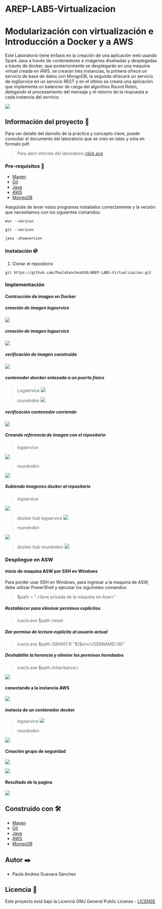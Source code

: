 # AREP-LAB5-Virtualizacion
# Modularización con virtualización e Introducción a Docker y a AWS

Este Laboratorio  tiene énfasis en la creación de una aplicación web usando Spark Java a través de contenedores e imágenes diseñadas y desplegadas a través de docker, que posteriormente se desplegarán en una máquina virtual creada en AWS. se crearán tres instancias, la primera ofrece un servicio de base de datos con MongoDB, la segunda ofrecerá un servicio de logService en un servicio REST y en el último se creará una aplicación que implementa un balanceo de carga del algoritmo Round Robin, delegando el procesamiento del mensaje y el retorno de la respuesta a cada instancia del servicio.

![](https://github.com/PaulaSanchez810/AREP-LAB5-Virtualizacion/blob/master/img/1.png)

## Información del proyecto 📁

Para ver detalle del darrollo de la práctica y concepto clave, puede consultar el documento del laboratorio que se creo en latex y esta en formato pdf:

> Para abrir informe del laboratorio [click acá](https://github.com/PaulaSanchez810/AREP-LAB5-Virtualizacion/blob/master/Taller-Docker.pdf)


### Pre-requisitos 📜

* [Maven](https://maven.apache.org/install.html) 
* [Git](https://gitforwindows.org/)
* [Java](https://www.java.com/es/download/)
* [AWS](https://aws.amazon.com/es/education/awseducate/)
* [MongoDB](https://www.mongodb.com/es)

Asegúrate de tener estos programas instalados correctamente y la versión que necesitamos con los siguientes comandos:

```
mvn --version
```
```
git --version 
```
```
java -showversion 
```
### Instalación 💿

1. Clonar el repositorio

```
git https://github.com/PaulaSanchez810/AREP-LAB5-Virtualizacion.git
```

### Implementación
#### Contrucción  de imagen en Docker
##### creación de imagen logservice

![](https://github.com/PaulaSanchez810/AREP-LAB5-Virtualizacion/blob/master/img/imagen-logservice.png)

##### creación de imagen logservice

![](https://github.com/PaulaSanchez810/AREP-LAB5-Virtualizacion/blob/master/img/imagen-roundrobi.png)

##### verificación de imagen construida

![](https://github.com/PaulaSanchez810/AREP-LAB5-Virtualizacion/blob/master/img/imagen-logservice-roundrobin.png)

##### contenedor dorcker enlazada a un puerto físico

> Logservice
![](https://github.com/PaulaSanchez810/AREP-LAB5-Virtualizacion/blob/master/img/contenedorlogservice.png)

> roundrobin
![](https://github.com/PaulaSanchez810/AREP-LAB5-Virtualizacion/blob/master/img/contenedor-roundrobin.png)

##### verificación contenedor corriendo

![](https://github.com/PaulaSanchez810/AREP-LAB5-Virtualizacion/blob/master/img/contenedorlogservice-Run.png)

##### Creando referencia de imagen con el repositorio 

> logservice

![](https://github.com/PaulaSanchez810/AREP-LAB5-Virtualizacion/blob/master/img/dockersubidologservice-repo.png)

> roundrobin

![](https://github.com/PaulaSanchez810/AREP-LAB5-Virtualizacion/blob/master/img/dockersubidoroundrobin-repo.png)

##### Subiendo imagenes docker al repositorio 

> logservice

![](https://github.com/PaulaSanchez810/AREP-LAB5-Virtualizacion/blob/master/img/dockersubidologservice-repo-push.png)

> docker hub logservice
![](https://github.com/PaulaSanchez810/AREP-LAB5-Virtualizacion/blob/master/img/dockersubidologservice-repo-2.png)

> roundrobin

![](https://github.com/PaulaSanchez810/AREP-LAB5-Virtualizacion/blob/master/img/dockersubidoroundrobin-repo-push.png)

> docker hub roundrobin 
![](https://github.com/PaulaSanchez810/AREP-LAB5-Virtualizacion/blob/master/img/dockersubidoroundrobin-repo-2.png)

### Despliegue en ASW

#### inicio de maquina ASW por SSH en Windows
Para porder usar SSH en Windows, para ingresar a la maquina de ASW, debe utilizar PowerShell y ejecutar los siguinetes comandos:
> $path = ".\<llave privada de la maquina en Asw>"
##### Restablecer para eliminar permisos explícitos
> icacls.exe $path /reset
##### Dar permiso de lectura explícito al usuario actual
> icacls.exe $path /GRANT:R "$($env:USERNAME):(R)"
##### Deshabilite la herencia y elimine los permisos heredados
> icacls.exe $path /inheritance:r

![](https://github.com/PaulaSanchez810/AREP-LAB5-Virtualizacion/blob/master/img/SSH-powershell.png)

#### conectando a la instancia AWS

![](https://github.com/PaulaSanchez810/AREP-LAB5-Virtualizacion/blob/master/img/accediendo-AWS.png)

#### instacia de un contenedor docker

> logservice
![](https://github.com/PaulaSanchez810/AREP-LAB5-Virtualizacion/blob/master/img/ASW-instanciadocker-logservice.png)

> roundrobin

![](https://github.com/PaulaSanchez810/AREP-LAB5-Virtualizacion/blob/master/img/ASW-instanciadocker-roundrobin.png)

#### Creación grupo de seguridad

![](https://github.com/PaulaSanchez810/AREP-LAB5-Virtualizacion/blob/master/img/aws-gruposeguridad.png)

![](https://github.com/PaulaSanchez810/AREP-LAB5-Virtualizacion/blob/master/img/asw-red.png)

#### Resultado de la  pagina

![](https://github.com/PaulaSanchez810/AREP-LAB5-Virtualizacion/blob/master/img/Captura.PNG)

## Construido con 🛠️

* [Maven](https://maven.apache.org/install.html) 
* [Git](https://gitforwindows.org/)
* [Java](https://www.java.com/es/download/)
* [AWS](https://aws.amazon.com/es/education/awseducate/)
* [MongoDB](https://www.mongodb.com/es)


## Autor ✒️

* Paula Andrea Guevara Sánchez

## Licencia 📄

Este proyecto está bajo la Licencia GNU General Public License - [LICENSE](https://github.com/PaulaSanchez810/AREP-LAB5-Virtualizacion/blob/master/LICENSE.md) 
